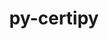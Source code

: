 ---
title: "py-certipy"
layout: cache
categories: [package, develop]
meta: {"versions": ["0.1.3"], "compilers": ["gcc@=11.1.0"], "oss": ["ubuntu20.04"], "platforms": ["linux"], "targets": ["ppc64le", "x86_64_v3"], "stacks": ["e4s", "e4s-power", "root"], "num_specs": 18, "num_specs_by_stack": {"root": 18, "e4s-power": 9, "e4s": 9}}
spec_details: [{"hash": "fk3tdkkyj6jytthon7bx52hntqsbxcso", "compiler": "gcc@=11.1.0", "versions": ["0.1.3"], "os": "ubuntu20.04", "platform": "linux", "target": "ppc64le", "variants": ["build_system=python_pip"], "stacks": ["root", "e4s-power"], "size": "-", "tarball": "https://binaries.spack.io/develop/build_cache/linux-ubuntu20.04-ppc64le/gcc-11.1.0/py-certipy-0.1.3/linux-ubuntu20.04-ppc64le-gcc-11.1.0-py-certipy-0.1.3-fk3tdkkyj6jytthon7bx52hntqsbxcso.spack"}, {"hash": "lgkcspuvatqltnh4pjantuwf44ned3yt", "compiler": "gcc@=11.1.0", "versions": ["0.1.3"], "os": "ubuntu20.04", "platform": "linux", "target": "ppc64le", "variants": ["build_system=python_pip"], "stacks": ["root", "e4s-power"], "size": "-", "tarball": "https://binaries.spack.io/develop/build_cache/linux-ubuntu20.04-ppc64le/gcc-11.1.0/py-certipy-0.1.3/linux-ubuntu20.04-ppc64le-gcc-11.1.0-py-certipy-0.1.3-lgkcspuvatqltnh4pjantuwf44ned3yt.spack"}, {"hash": "e27dylk6srl34c5m4fb3hhj6vaz6ckss", "compiler": "gcc@=11.1.0", "versions": ["0.1.3"], "os": "ubuntu20.04", "platform": "linux", "target": "ppc64le", "variants": ["build_system=python_pip"], "stacks": ["root", "e4s-power"], "size": "-", "tarball": "https://binaries.spack.io/develop/build_cache/linux-ubuntu20.04-ppc64le/gcc-11.1.0/py-certipy-0.1.3/linux-ubuntu20.04-ppc64le-gcc-11.1.0-py-certipy-0.1.3-e27dylk6srl34c5m4fb3hhj6vaz6ckss.spack"}, {"hash": "hankbhudvwpe3ranvz5yj2em7kftgozf", "compiler": "gcc@=11.1.0", "versions": ["0.1.3"], "os": "ubuntu20.04", "platform": "linux", "target": "ppc64le", "variants": ["build_system=python_pip"], "stacks": ["root", "e4s-power"], "size": "-", "tarball": "https://binaries.spack.io/develop/build_cache/linux-ubuntu20.04-ppc64le/gcc-11.1.0/py-certipy-0.1.3/linux-ubuntu20.04-ppc64le-gcc-11.1.0-py-certipy-0.1.3-hankbhudvwpe3ranvz5yj2em7kftgozf.spack"}, {"hash": "asjdhkzh7tt6ia2affqjq7itn543mlnk", "compiler": "gcc@=11.1.0", "versions": ["0.1.3"], "os": "ubuntu20.04", "platform": "linux", "target": "ppc64le", "variants": ["build_system=python_pip"], "stacks": ["root", "e4s-power"], "size": "-", "tarball": "https://binaries.spack.io/develop/build_cache/linux-ubuntu20.04-ppc64le/gcc-11.1.0/py-certipy-0.1.3/linux-ubuntu20.04-ppc64le-gcc-11.1.0-py-certipy-0.1.3-asjdhkzh7tt6ia2affqjq7itn543mlnk.spack"}, {"hash": "t7fxbstatb5frdj3hqii2y4bprorj4qx", "compiler": "gcc@=11.1.0", "versions": ["0.1.3"], "os": "ubuntu20.04", "platform": "linux", "target": "ppc64le", "variants": ["build_system=python_pip"], "stacks": ["root", "e4s-power"], "size": "-", "tarball": "https://binaries.spack.io/develop/build_cache/linux-ubuntu20.04-ppc64le/gcc-11.1.0/py-certipy-0.1.3/linux-ubuntu20.04-ppc64le-gcc-11.1.0-py-certipy-0.1.3-t7fxbstatb5frdj3hqii2y4bprorj4qx.spack"}, {"hash": "ptm3h7npo7poiiraqp36mroy6uqkiy5z", "compiler": "gcc@=11.1.0", "versions": ["0.1.3"], "os": "ubuntu20.04", "platform": "linux", "target": "ppc64le", "variants": ["build_system=python_pip"], "stacks": ["root", "e4s-power"], "size": "-", "tarball": "https://binaries.spack.io/develop/build_cache/linux-ubuntu20.04-ppc64le/gcc-11.1.0/py-certipy-0.1.3/linux-ubuntu20.04-ppc64le-gcc-11.1.0-py-certipy-0.1.3-ptm3h7npo7poiiraqp36mroy6uqkiy5z.spack"}, {"hash": "bucv22deklwcvvjkfbi57riptmivlbuv", "compiler": "gcc@=11.1.0", "versions": ["0.1.3"], "os": "ubuntu20.04", "platform": "linux", "target": "ppc64le", "variants": ["build_system=python_pip"], "stacks": ["root", "e4s-power"], "size": "-", "tarball": "https://binaries.spack.io/develop/build_cache/linux-ubuntu20.04-ppc64le/gcc-11.1.0/py-certipy-0.1.3/linux-ubuntu20.04-ppc64le-gcc-11.1.0-py-certipy-0.1.3-bucv22deklwcvvjkfbi57riptmivlbuv.spack"}, {"hash": "vk4sgtuqjzyemhaqhedzb4iki7sgdqis", "compiler": "gcc@=11.1.0", "versions": ["0.1.3"], "os": "ubuntu20.04", "platform": "linux", "target": "ppc64le", "variants": ["build_system=python_pip"], "stacks": ["root", "e4s-power"], "size": "-", "tarball": "https://binaries.spack.io/develop/build_cache/linux-ubuntu20.04-ppc64le/gcc-11.1.0/py-certipy-0.1.3/linux-ubuntu20.04-ppc64le-gcc-11.1.0-py-certipy-0.1.3-vk4sgtuqjzyemhaqhedzb4iki7sgdqis.spack"}, {"hash": "2aur6xwpa2wsrrpe7vvyqewaddxtn36p", "compiler": "gcc@=11.1.0", "versions": ["0.1.3"], "os": "ubuntu20.04", "platform": "linux", "target": "x86_64_v3", "variants": ["build_system=python_pip"], "stacks": ["e4s", "root"], "size": "-", "tarball": "https://binaries.spack.io/develop/build_cache/linux-ubuntu20.04-x86_64_v3/gcc-11.1.0/py-certipy-0.1.3/linux-ubuntu20.04-x86_64_v3-gcc-11.1.0-py-certipy-0.1.3-2aur6xwpa2wsrrpe7vvyqewaddxtn36p.spack"}, {"hash": "6cqxg7gr7msizhmd6dfttftf43wd4cds", "compiler": "gcc@=11.1.0", "versions": ["0.1.3"], "os": "ubuntu20.04", "platform": "linux", "target": "x86_64_v3", "variants": ["build_system=python_pip"], "stacks": ["e4s", "root"], "size": "-", "tarball": "https://binaries.spack.io/develop/build_cache/linux-ubuntu20.04-x86_64_v3/gcc-11.1.0/py-certipy-0.1.3/linux-ubuntu20.04-x86_64_v3-gcc-11.1.0-py-certipy-0.1.3-6cqxg7gr7msizhmd6dfttftf43wd4cds.spack"}, {"hash": "hfvde6gxk2koob7yi5uyzswiot4srsao", "compiler": "gcc@=11.1.0", "versions": ["0.1.3"], "os": "ubuntu20.04", "platform": "linux", "target": "x86_64_v3", "variants": ["build_system=python_pip"], "stacks": ["e4s", "root"], "size": "-", "tarball": "https://binaries.spack.io/develop/build_cache/linux-ubuntu20.04-x86_64_v3/gcc-11.1.0/py-certipy-0.1.3/linux-ubuntu20.04-x86_64_v3-gcc-11.1.0-py-certipy-0.1.3-hfvde6gxk2koob7yi5uyzswiot4srsao.spack"}, {"hash": "csgknukfidfzxikj6wzj5e235u6i3ovx", "compiler": "gcc@=11.1.0", "versions": ["0.1.3"], "os": "ubuntu20.04", "platform": "linux", "target": "x86_64_v3", "variants": ["build_system=python_pip"], "stacks": ["e4s", "root"], "size": "-", "tarball": "https://binaries.spack.io/develop/build_cache/linux-ubuntu20.04-x86_64_v3/gcc-11.1.0/py-certipy-0.1.3/linux-ubuntu20.04-x86_64_v3-gcc-11.1.0-py-certipy-0.1.3-csgknukfidfzxikj6wzj5e235u6i3ovx.spack"}, {"hash": "q774wa7ztvxaq2ntm6lwtnp6igqchmg6", "compiler": "gcc@=11.1.0", "versions": ["0.1.3"], "os": "ubuntu20.04", "platform": "linux", "target": "x86_64_v3", "variants": ["build_system=python_pip"], "stacks": ["e4s", "root"], "size": "-", "tarball": "https://binaries.spack.io/develop/build_cache/linux-ubuntu20.04-x86_64_v3/gcc-11.1.0/py-certipy-0.1.3/linux-ubuntu20.04-x86_64_v3-gcc-11.1.0-py-certipy-0.1.3-q774wa7ztvxaq2ntm6lwtnp6igqchmg6.spack"}, {"hash": "hkdzebqzq3hgzibifxk3lebzcmr62thg", "compiler": "gcc@=11.1.0", "versions": ["0.1.3"], "os": "ubuntu20.04", "platform": "linux", "target": "x86_64_v3", "variants": ["build_system=python_pip"], "stacks": ["e4s", "root"], "size": "-", "tarball": "https://binaries.spack.io/develop/build_cache/linux-ubuntu20.04-x86_64_v3/gcc-11.1.0/py-certipy-0.1.3/linux-ubuntu20.04-x86_64_v3-gcc-11.1.0-py-certipy-0.1.3-hkdzebqzq3hgzibifxk3lebzcmr62thg.spack"}, {"hash": "bxxdojq6am37knzkk6zrke6jav4ufchx", "compiler": "gcc@=11.1.0", "versions": ["0.1.3"], "os": "ubuntu20.04", "platform": "linux", "target": "x86_64_v3", "variants": ["build_system=python_pip"], "stacks": ["e4s", "root"], "size": "-", "tarball": "https://binaries.spack.io/develop/build_cache/linux-ubuntu20.04-x86_64_v3/gcc-11.1.0/py-certipy-0.1.3/linux-ubuntu20.04-x86_64_v3-gcc-11.1.0-py-certipy-0.1.3-bxxdojq6am37knzkk6zrke6jav4ufchx.spack"}, {"hash": "vgyj7k7ztsojlcleg22rp3s2a7irznuz", "compiler": "gcc@=11.1.0", "versions": ["0.1.3"], "os": "ubuntu20.04", "platform": "linux", "target": "x86_64_v3", "variants": ["build_system=python_pip"], "stacks": ["e4s", "root"], "size": "-", "tarball": "https://binaries.spack.io/develop/build_cache/linux-ubuntu20.04-x86_64_v3/gcc-11.1.0/py-certipy-0.1.3/linux-ubuntu20.04-x86_64_v3-gcc-11.1.0-py-certipy-0.1.3-vgyj7k7ztsojlcleg22rp3s2a7irznuz.spack"}, {"hash": "xeu6uuxgne5cbn7zqtklatl5wfzu6wio", "compiler": "gcc@=11.1.0", "versions": ["0.1.3"], "os": "ubuntu20.04", "platform": "linux", "target": "x86_64_v3", "variants": ["build_system=python_pip"], "stacks": ["e4s", "root"], "size": "-", "tarball": "https://binaries.spack.io/develop/build_cache/linux-ubuntu20.04-x86_64_v3/gcc-11.1.0/py-certipy-0.1.3/linux-ubuntu20.04-x86_64_v3-gcc-11.1.0-py-certipy-0.1.3-xeu6uuxgne5cbn7zqtklatl5wfzu6wio.spack"}]
---